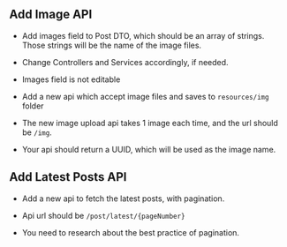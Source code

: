 ## Add Image API

- Add images field to Post DTO, which should be an array of strings.
  Those strings will be the name of the image files.
  
- Change Controllers and Services accordingly, if needed.

- Images field is not editable

- Add a new api which accept image files and saves to `resources/img` folder

- The new image upload api takes 1 image each time, and the url should be `/img`.

- Your api should return a UUID, which will be used as the image name.
  
## Add Latest Posts API

- Add a new api to fetch the latest posts, with pagination.

- Api url should be `/post/latest/{pageNumber}`

- You need to research about the best practice of pagination.